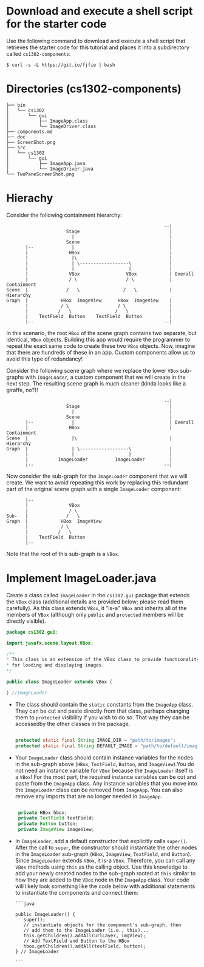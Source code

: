 # Download and execute a shell script for the starter code

Use the following command to download and execute a shell script that retrieves 
   the starter code for this tutorial and places it into a subdirectory 
   called `cs1302-components`:

   ```
   $ curl -s -L https://git.io/fjfie | bash
   ```
# Directories (cs1302-components)
   ```
├── bin
│   └── cs1302
│       └── gui
│           ├── ImageApp.class
│           └── ImageDriver.class
├── components.md
├── doc
├── ScreenShot.png
├── src
│   └── cs1302
│       └── gui
│           ├── ImageApp.java
│           └── ImageDriver.java
└── TwoPaneScreenShot.png
   ```
# Hierachy
 Consider the following containment hierarchy:
   
   ```
                                                             --|
                         Stage                                 |
                           |                                   |
                         Scene                                 |
          |--              |                                   |
          |               HBox                                 |
          |                |\                                  |
          |                | \------------------\              |
          |                |                    |              |
          |               VBox                 VBox            | Overall
          |               / \                  / \             | Containment
   Scene  |              /   \                /   \            | Hierarchy
   Graph  |            HBox  ImageView      HBox  ImageView    |
          |            / \                  / \                |
          |           /   \                /   \               |
          |    TextField  Button    TextField  Button          |
          |--                                                --|
   ```
In this scenario, the root `HBox` of the scene graph contains two
separate, but identical, `VBox` objects. Building this app would
require the programmer to repeat the exact same code to create
these two `VBox` objects. Now, imagine that there are hundreds
of these in an app. Custom components allow us to avoid this type
of redundancy!

Consider the following scene graph where we replace the lower `VBox` 
sub-graphs with `ImageLoader`, a custom component that we will create 
in the next step. The resulting scene graph is much cleaner (kinda looks
like a giraffe, no?)!

   ```
                                                             --|
                         Stage                                 |
                           |                                   |
                         Scene                                 |
          |--              |                                   | Overall
          |               HBox                                 | Containment
   Scene  |                |\                                  | Hierarchy
   Graph  |                | \------------------\              |
          |                |                    |              |
          |           ImageLoader          ImageLoader         |
          |--                                                --|
   ```
Now consider the sub-graph for the `ImageLoader` component that we
will create. We want to avoid repeating this work by replacing this redundant
part of the original scene graph with a single `ImageLoader` component:

   ```
          |--
          |               VBox
          |               / \
   Sub-   |              /   \
   Graph  |            HBox  ImageView
          |            / \
          |           /   \
          |    TextField  Button
          |--
   ```
   
   Note that the root of this sub-graph is a `VBox`.

# Implement ImageLoader.java
Create a class called `ImageLoader` in the `cs1302.gui` package
that extends the `VBox` class (additional details are provided
below; please read them carefully). As this class extends `VBox`,
it "is-a" `VBox` and inherits all of the members of `VBox`
(although only `public` and `protected` members will be directly
visible).

   ```java
package cs1302.gui;

import javafx.scene.layout.VBox;

/**
 * This class is an extension of the VBox class to provide functionality
 * for loading and displaying images.
 */

public class ImageLoader extends VBox {

} //ImageLoader

   ```
* The class should contain the `static` constants from the `ImageApp` class. They can be cut and paste directly from that class, perhaps changing them to `protected` visibility if you wish to do so. That way they can be accessedby the other classes in the package.
  
  ```java
  
  protected static final String IMAGE_DIR = "path/to/images";
  protected static final String DEFAULT_IMAGE = "path/to/default/image.png";
  
  ```
* Your `ImageLoader` class should contain instance variables for the nodes in the sub-graph above (`HBox`, `TextField`, `Button`, and `ImageView`).You do not need an instance variable for `VBox` because the `ImageLoader` itself is a `VBox`! For the most part, the required instance variables can be cut and paste from the `ImageApp` class. Any instance variables that you move into the `ImageLoader` class can be removed from `ImageApp`. You can also remove any imports that are no longer needed in `ImageApp`.

   ```java
   
    private HBox hbox;
    private TextField textField;
    private Button button;
    private ImageView imageView;
   
   ```
* In `ImageLoader`, add a default constructor that explicitly calls `super()`. After the call to `super`, the constructor should instantiate the other nodes in the `ImageLoader` sub-graph (`HBox`, `ImageView`, `TextField`, and `Button`). Since  `ImageLoader` extends `VBox`, it is-a `VBox`. Therefore, you can call any `VBox` methods using `this` as the calling object. Use this knowledge to add your newly created nodes to the sub-graph rooted at `this` similar to how they are added to the `VBox` node in the `ImageApp` class.  Your code will likely look something like the code below with additional statements to instantiate the components and connect them:
  
      ```java
  
      public ImageLoader() {
         super();
         // instantiate objects for the component's sub-graph, then
         // add them to the ImageLoader (i.e., this)...
         this.getChildren().addAll(urlLayer, imgView);
         // Add TextField and Button to the HBox
         hbox.getChildren().addAll(textField, button);
      } // ImageLoader
  
	  ```
  
